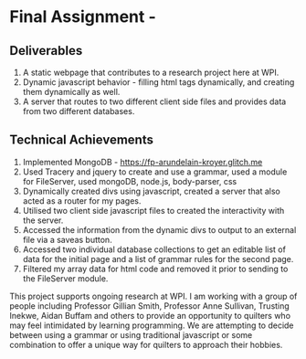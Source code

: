 Final Assignment - 
===

Deliverables
---
1) A static webpage that contributes to a research project here at WPI.
2) Dynamic javascript behavior - filling html tags dynamically, and creating them dynamically as well.
3) A server that routes to two different client side files and provides data from two different databases.

Technical Achievements
---
1) Implemented MongoDB - https://fp-arundelain-kroyer.glitch.me
2) Used Tracery and jquery to create and use a grammar, used a module for FileServer,
used mongoDB, node.js, body-parser, css
3) Dynamically created divs using javascript, created a server that also acted as a router for my pages.
4) Utilised two client side javascript files to created the interactivity with the server.
5) Accessed the information from the dynamic divs to output to an external file via a saveas button.
6) Accessed two individual database collections to get an editable list of data for the initial page
and a list of grammar rules for the second page.
7) Filtered my array data for html code and removed it prior to sending to the FileServer module.

This project supports ongoing research at WPI. I am working with a group of people including
Professor Gillian Smith, Professor Anne Sullivan, Trusting Inekwe, Aidan Buffam and others to
provide an opportunity to quilters who may feel intimidated by learning programming. 
We are attempting to decide between using a grammar or using traditional javascript or some 
combination to offer a unique way for quilters to approach their hobbies.
